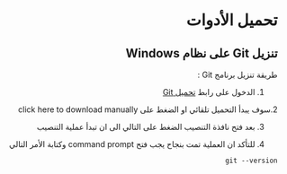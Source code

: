 <div dir="rtl"> 

# **تحميل الأدوات**


 ## تنزيل Git على نظام Windows

طريقة تنزيل برنامج Git : 

1. الدخول على رابط [تحميل Git](https://www.git-scm.com/download/win)

2.سوف يبدأ التحميل تلقائي او الضغط على  click here to download manually 

3. بعد فتح نافذة التنصيب الضغط على التالي الى ان تبدأ عملية التنصيب 

4. للتأكد ان العملية تمت بنجاح يجب فتح command prompt وكتابة الأمر التالي 

`git --version`


</div>